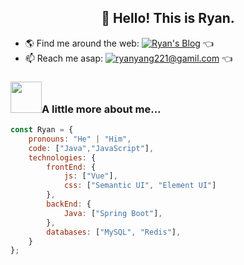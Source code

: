 <h2 align="center">👋 Hello! This is Ryan.</h2>

- 🌎 Find me around the web: [![Ryan's Blog](https://img.shields.io/badge/Blog-Naccl's%20Blog-blue?style=flat-square&link=https://naccl.top)](http://49.234.95.180:8080/) 👈
- 📫 Reach me asap: [![ryanyang221@gamil.com](https://img.shields.io/badge/admin@naccl.top-c14438?style=flat-square&logo=Gmail&logoColor=white&link=mailto:admin@naccl.top)](ryanyang221@gamil.com) 👈



### <img src="https://media.giphy.com/media/WUlplcMpOCEmTGBtBW/giphy.gif" width="50">A little more about me...  

```javascript
const Ryan = {
    pronouns: "He" | "Him",
    code: ["Java","JavaScript"],
    technologies: {
        frontEnd: {
            js: ["Vue"],
            css: ["Semantic UI", "Element UI"]
        },
        backEnd: {
            Java: ["Spring Boot"],
        },
        databases: ["MySQL", "Redis"],
    }
};
```
